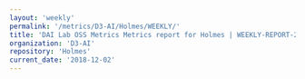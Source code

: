 ```yaml
---
layout: 'weekly'
permalink: '/metrics/D3-AI/Holmes/WEEKLY/'
title: 'DAI Lab OSS Metrics Metrics report for Holmes | WEEKLY-REPORT-2018-12-02'
organization: 'D3-AI'
repository: 'Holmes'
current_date: '2018-12-02'
---
```

